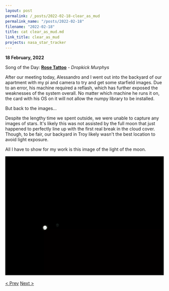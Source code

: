 ```yaml
---
layout: post
permalink: /_posts/2022-02-18-clear_as_mud
permalink_name: "/posts/2022-02-18"
filename: "2022-02-18"
title: cat clear_as_mud.md
link_title: clear_as_mud
projects: nasa_star_tracker
---
```

**18 February, 2022**

Song of the Day: [**Rose Tattoo**](https://youtu.be/9d8SzG4FPyM) - *Dropkick Murphys*

After our meeting today, Alessandro and I went out into the backyard of our apartment with my pi and camera to try and get some starfield images. Due to an error, his machine required a reflash, which has further exposed the weaknesses of the system overall. No matter which machine he runs it on, the card with his OS on it will not allow the numpy library to be installed.

But back to the images...

Despite the lengthy time we spent outside, we were unable to capture any images of stars. It's likely this was not assisted by the full moon that just happened to perfectly line up with the first real break in the cloud cover. Though, to be fair, our backyard in Troy likely wasn't the best location to avoid light exposure.

All I have to show for my work is this image of the light of the moon.

![Moon](/assets/ref_images/fri_fail.webp)

[< Prev](/_posts/2022-02-17-what_even)    [Next >](/_posts/2022-02-20-frozen_finger_photos)
